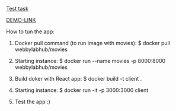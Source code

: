 [Test task](https://docs.google.com/document/d/1JBAJgTJWueI2ABe8d_QThVIIuAkLBxVj/edit?usp=sharing&ouid=103494789716798923569&rtpof=true&sd=true)

[DEMO-LINK](https://mariiaobraztsova.github.io/moviesList-react/)

How to tun the app:
1. Docker pull command (to run image with movies):
$ docker pull webbylabhub/movies

2. Starting instance:
$ docker run --name movies -p 8000:8000 webbylabhub/movies

3. Build doker with React app:
$ docker build -t client .

4. Starting instance:
$ docker run -it -p 3000:3000 client

5. Test the app :)